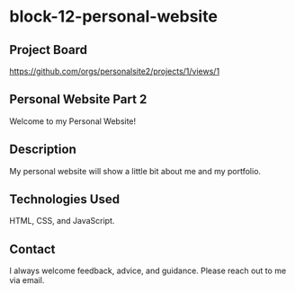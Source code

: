 # block-12-personal-website

## Project Board
https://github.com/orgs/personalsite2/projects/1/views/1

## Personal Website Part 2

Welcome to my Personal Website! 

## Description 

My personal website will show a little bit about me and my portfolio. 

## Technologies Used

HTML, CSS, and JavaScript. 

## Contact

I always welcome feedback, advice, and guidance. Please reach out to me via email.
